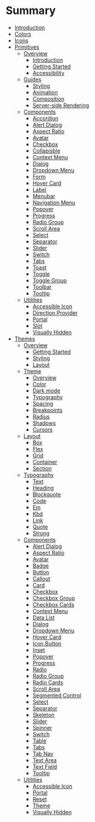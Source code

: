 # Summary

-   [Introduction](./introduction.md)
-   [Colors](./colors/README.md)
-   [Icons](./icons/README.md)
-   [Primitives](./primitives/README.md)
    -   [Overview](./primitives/overview/README.md)
        -   [Introduction](./primitives/overview/introduction.md)
        -   [Getting Started](./primitives/overview/getting-started.md)
        -   [Accessibility](./primitives/overview/accessibility.md)
    -   [Guides](./primitives/guides/README.md)
        -   [Styling](./primitives/guides/styling.md)
        -   [Animation](./primitives/guides/animation.md)
        -   [Composition](./primitives/guides/composition.md)
        -   [Server-side Rendering]()
    -   [Components](./primitives/components/README.md)
        -   [Accordion]()
        -   [Alert Dialog]()
        -   [Aspect Ratio](./primitives/components/aspect-ratio.md)
        -   [Avatar](./primitives/components/avatar.md)
        -   [Checkbox](./primitives/components/checkbox.md)
        -   [Collapisble]()
        -   [Context Menu]()
        -   [Dialog]()
        -   [Dropdown Menu]()
        -   [Form]()
        -   [Hover Card]()
        -   [Label](./primitives/components/label.md)
        -   [Menubar]()
        -   [Navigation Menu]()
        -   [Popover]()
        -   [Progress](./primitives/components/progress.md)
        -   [Radio Group]()
        -   [Scroll Area]()
        -   [Select](./primitives/components/select.md)
        -   [Separator](./primitives/components/separator.md)
        -   [Slider]()
        -   [Switch](./primitives/components/switch.md)
        -   [Tabs]()
        -   [Toast]()
        -   [Toggle](./primitives/components/toggle.md)
        -   [Toggle Group]()
        -   [Toolbar]()
        -   [Tooltip]()
    -   [Utilities](./primitives/utilities/README.md)
        -   [Accessible Icon](./primitives/utilities/accessible-icon.md)
        -   [Direction Provider](./primitives/utilities/direction-provider.md)
        -   [Portal](./primitives/utilities/portal.md)
        -   [Slot](./primitives/utilities/slot.md)
        -   [Visually Hidden](./primitives/utilities/visually-hidden.md)
-   [Themes](./themes/README.md)
    -   [Overview](./themes/overview/README.md)
        -   [Getting Started](./themes/overview/getting-started.md)
        -   [Styling](./themes/overview/styling.md)
        -   [Layout](./themes/overview/layout.md)
    -   [Theme](./themes/theme/README.md)
        -   [Overview](./themes/theme/overview.md)
        -   [Color](./themes/theme/color.md)
        -   [Dark mode]()
        -   [Typography](./themes/theme/typography.md)
        -   [Spacing]()
        -   [Breakpoints](./themes/theme/breakpoints.md)
        -   [Radius]()
        -   [Shadows]()
        -   [Cursors]()
    -   [Layout](./themes/layout/README.md)
        -   [Box](./themes/layout/box.md)
        -   [Flex](./themes/layout/flex.md)
        -   [Grid](./themes/layout/grid.md)
        -   [Container](./themes/layout/container.md)
        -   [Section](./themes/layout/section.md)
    -   [Typography](./themes/typography/README.md)
        -   [Text](./themes/typography/text.md)
        -   [Heading](./themes/typography/heading.md)
        -   [Blockquote](./themes/typography/blockquote.md)
        -   [Code](./themes/typography/code.md)
        -   [Em](./themes/typography/em.md)
        -   [Kbd](./themes/typography/kbd.md)
        -   [Link]()
        -   [Quote](./themes/typography/quote.md)
        -   [Strong](./themes/typography/strong.md)
    -   [Components](./themes/components/README.md)
        -   [Alert Dialog]()
        -   [Aspect Ratio]()
        -   [Avatar]()
        -   [Badge]()
        -   [Button](./themes/components/button.md)
        -   [Callout]()
        -   [Card]()
        -   [Checkbox]()
        -   [Checkbox Group]()
        -   [Checkbox Cards]()
        -   [Context Menu]()
        -   [Data List]()
        -   [Dialog]()
        -   [Dropdown Menu]()
        -   [Hover Card]()
        -   [Icon Button]()
        -   [Inset]()
        -   [Popover]()
        -   [Progress]()
        -   [Radio]()
        -   [Radio Group]()
        -   [Radio Cards]()
        -   [Scroll Area]()
        -   [Segmented Control]()
        -   [Select](./themes/components/select.md)
        -   [Separator]()
        -   [Skeleton]()
        -   [Slider]()
        -   [Spinner]()
        -   [Switch](./themes/components/switch.md)
        -   [Table]()
        -   [Tabs]()
        -   [Tab Nav]()
        -   [Text Area]()
        -   [Text Field]()
        -   [Tooltip]()
    -   [Utilities](./themes/utilities/README.md)
        -   [Accessible Icon]()
        -   [Portal]()
        -   [Reset]()
        -   [Theme](./themes/utilities/theme.md)
        -   [Visually Hidden](./themes/utilities/visually-hidden.md)
